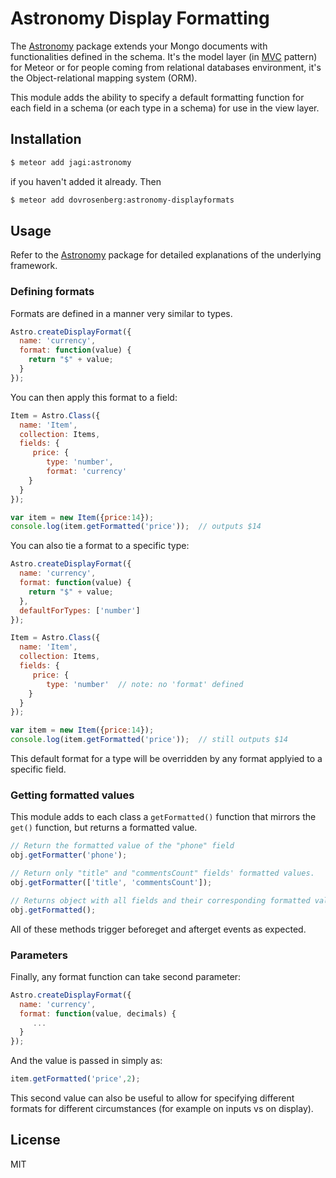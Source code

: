 # Astronomy Display Formatting

The [Astronomy](https://github.com/jagi/meteor-astronomy/) package extends your Mongo documents with functionalities defined in the schema. It's the model layer (in [MVC](http://en.wikipedia.org/wiki/Model%E2%80%93view%E2%80%93controller) pattern) for Meteor or for people coming from relational databases environment, it's the Object-relational mapping system (ORM).

This module adds the ability to specify a default formatting function for each field in a schema (or each type in a schema) for use in the view layer.

## Installation

```sh
$ meteor add jagi:astronomy
```
if you haven't added it already.  Then

```sh
$ meteor add dovrosenberg:astronomy-displayformats
```

## Usage

Refer to the [Astronomy](https://github.com/jagi/meteor-astronomy/) package for detailed explanations of the underlying framework.

### Defining formats
Formats are defined in a manner very similar to types.

```js
Astro.createDisplayFormat({
  name: 'currency',
  format: function(value) {
    return "$" + value;
  }
});
```

You can then apply this format to a field:
```js
Item = Astro.Class({
  name: 'Item',
  collection: Items,
  fields: {
     price: {
        type: 'number',
        format: 'currency'
    }
  }
});

var item = new Item({price:14});
console.log(item.getFormatted('price'));  // outputs $14
```

You can also tie a format to a specific type:
```js
Astro.createDisplayFormat({
  name: 'currency',
  format: function(value) {
    return "$" + value;
  },
  defaultForTypes: ['number']
});

Item = Astro.Class({
  name: 'Item',
  collection: Items,
  fields: {
     price: {
        type: 'number'  // note: no 'format' defined
    }
  }
});

var item = new Item({price:14});
console.log(item.getFormatted('price'));  // still outputs $14
```

This default format for a type will be overridden by any format applyied to a specific field.

### Getting formatted values
This module adds to each class a `getFormatted()` function that mirrors the `get()` function, but returns a formatted value.

```js
// Return the formatted value of the "phone" field
obj.getFormatter('phone');
```

```js
// Return only "title" and "commentsCount" fields' formatted values.
obj.getFormatter(['title', 'commentsCount']);
```

```js
// Returns object with all fields and their corresponding formatted values
obj.getFormatted();
```

All of these methods trigger beforeget and afterget events as expected.

### Parameters
Finally, any format function can take second parameter:

```js
Astro.createDisplayFormat({
  name: 'currency',
  format: function(value, decimals) {
     ...
  }
});
```

And the value is passed in simply as:
```js
item.getFormatted('price',2);
```

This second value can also be useful to allow for specifying different formats for different circumstances (for example on inputs vs on display).

## License

MIT
